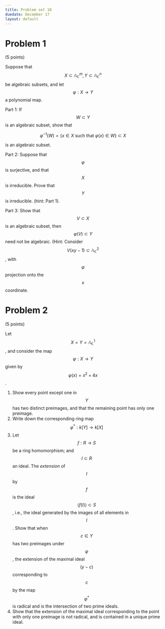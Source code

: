 ```yaml
---
title: Problem set 10
duedate: December 17
layout: default
---
```


Problem 1
====
(5 points)

Suppose that $$X\subset \mathbb{A}_\mathbb{C}^m, Y\subset\mathbb{A}_{\mathbb{C}}^n$$ be algebraic subsets, and let $$\varphi:X\to Y$$ a polynomial map.

Part 1: If $$W\subset Y$$ is an algebraic subset, show that 

$$\varphi^{-1}(W)=\{x\in X \text{ such that } \varphi(x)\in W\}\subset X$$ 

is an algebraic subset.

Part 2: Suppose that $$\varphi$$ is surjective, and that $$X$$ is irreducible.  Prove that $$Y$$ is irreducible.  (hint: Part 1).

Part 3: Show that $$V\subset X$$ is an algebraic subset, then $$\varphi(V)\subset Y$$ need not be algebraic.  (Hint: Consider $$V(xy-1)\subset \mathbb{A}^2_{\mathbb{C}}$$, with $$\varphi$$ projection onto the $$x$$ coordinate.


Problem 2
===
(5 points)

Let $$X=Y=\mathbb{A}^1_{\mathbb{C}}$$, and consider the map $$\varphi:X\to Y$$ given by $$\varphi(x)=x^2+4x$$.

1. Show every point except one in $$Y$$ has two distinct preimages, and that the remaining point has only one preimage.
2. Write down the corresponding ring map $$\varphi^*:k[Y]\to k[X]$$ 
3. Let $$f:R\to S$$ be a ring homomorphism; and $$I\subset R$$ an ideal.  The *extension* of $$I$$ by $$f$$ is the ideal $$\langle f(I)\rangle \subset S$$, i.e., the ideal generated by the images of all elements in $$I$$.  Show that when $$c\in Y$$ has two preimages under $$\varphi$$, the extension of the maximal ideal $$(y-c)$$ corresponding to $$c$$ by the map $$\varphi^*$$ is radical and is the intersection of two prime ideals.  
4. Show that the extension of the maximal ideal corresponding to the point with only one preimage is not radical, and is contained in a unique prime ideal.





